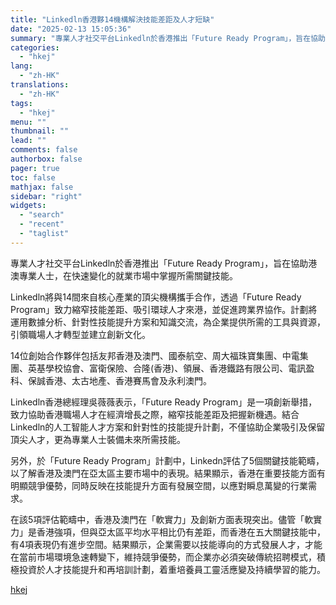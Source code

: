 ```yaml
---
title: "Linkedln香港夥14機構解決技能差距及人才短缺"
date: "2025-02-13 15:05:36"
summary: "專業人才社交平台Linkedln於香港推出「Future Ready Program」，旨在協助港澳..."
categories:
  - "hkej"
lang:
  - "zh-HK"
translations:
  - "zh-HK"
tags:
  - "hkej"
menu: ""
thumbnail: ""
lead: ""
comments: false
authorbox: false
pager: true
toc: false
mathjax: false
sidebar: "right"
widgets:
  - "search"
  - "recent"
  - "taglist"
---
```


專業人才社交平台Linkedln於香港推出「Future Ready Program」，旨在協助港澳專業人士，在快速變化的就業市場中掌握所需關鍵技能。

Linkedln將與14間來自核心產業的頂尖機構攜手合作，透過「Future Ready Program」致力縮窄技能差距、吸引環球人才來港，並促進跨業界協作。計劃將運用數據分析、針對性技能提升方案和知識交流，為企業提供所需的工具與資源，引領職場人才轉型並建立創新文化。

14位創始合作夥伴包括友邦香港及澳門、國泰航空、周大福珠寶集團、中電集團、英基學校協會、富衛保險、合隆(香港)、領展、香港鐵路有限公司、電訊盈科、保誠香港、太古地產、香港賽馬會及永利澳門。

Linkedln香港總經理吳薇薇表示，「Future Ready Program」是一項創新舉措，致力協助香港職場人才在經濟增長之際，縮窄技能差距及把握新機遇。結合Linkedln的人工智能人才方案和針對性的技能提升計劃，不僅協助企業吸引及保留頂尖人才，更為專業人士裝備未來所需技能。

另外，於「Future Ready Program」計劃中，Linkedn評估了5個關鍵技能範疇，以了解香港及澳門在亞太區主要市場中的表現。結果顯示，香港在重要技能方面有明顯競爭優勢，同時反映在技能提升方面有發展空間，以應對瞬息萬變的行業需求。

在該5項評估範疇中，香港及澳門在「軟實力」及創新方面表現突出。儘管「軟實力」是香港強項，但與亞太區平均水平相比仍有差距，而香港在五大關鍵技能中，有4項表現仍有進步空間。結果顯示，企業需要以技能導向的方式發展人才，才能在當前市場環境急速轉變下，維持競爭優勢，而企業亦必須突破傳統招聘模式，積極投資於人才技能提升和再培訓計劃，着重培養員工靈活應變及持續學習的能力。

[hkej](https://www2.hkej.com/instantnews/hongkong/article/3998724/Linkedln%E9%A6%99%E6%B8%AF%E5%A4%A514%E6%A9%9F%E6%A7%8B%E8%A7%A3%E6%B1%BA%E6%8A%80%E8%83%BD%E5%B7%AE%E8%B7%9D%E5%8F%8A%E4%BA%BA%E6%89%8D%E7%9F%AD%E7%BC%BA)
